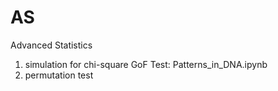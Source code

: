 # AS
Advanced Statistics

1. simulation for chi-square GoF Test: Patterns_in_DNA.ipynb
2. permutation test
